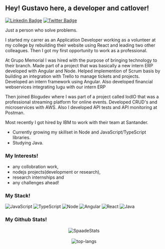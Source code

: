 ## Hey! Gustavo here, a developer and catlover!

[![Linkedin Badge](https://img.shields.io/badge/-Gustavo%20Toledo-blue?style=social&logo=Linkedin&logoColor=blue&link=www.linkedin.com/in/gustaavo-toledo)](https://www.linkedin.com/in/gustaavo-toledo/) [![Twitter Badge](http://img.shields.io/badge/-@gustaaftoledo-1ca0f1?style=social&logo=twitter&logoColor=blue&link=https://twitter.com/gustaaftoledo)](https://twitter.com/gustaaftoledo)

Just a person who solve problems.

I started my carrer as an Application Developer working as a volunteer at my college by rebuilding their website using React and leading two other colleagues. Then I got my first opportunity to work as a professional.

At Grupo Memorial I was hired with the purpose of bringing technology to their branch. Made part of a project that was basically a new intern ERP developed with Angular and Node. Helped implemention of Scrum basis by building an integration with Trello to manage tickets and projects. Developed an intern framework using Angular. Also developed financial webservices integrating Iugu with our intern ERP

Then joined Blogudev where I was part of a project called lodIO that was a professional streaming platform for online events. Developed CRUD's and microservices with AWS. Also I developed API tests and API monitoring at Postman.

Most recently I got hired by IBM to work with their team at Santander.

- Currently growing my skillset in Node and JavaScript/TypeScript libraries.
- Studying Java.

### My Interests!
- any collobration work,
- nodejs projects(development or research),
- research internships and
- any challenges ahead!

### My Stack!
![JavaScript](https://img.shields.io/static/v1?label=&message=JavaScript&color=F1E05A&logo=javascript&logoColor=FFFFFF)
![TypeScript](https://img.shields.io/static/v1?label=&message=TypeScript&color=007ACC&logo=typescript&logoColor=FFFFFF)
![Node](https://img.shields.io/static/v1?label=&message=Node&color=68A063&logo=node.js&logoColor=FFFFFF)
![Angular](https://img.shields.io/static/v1?label=&message=Angular&color=DD1B16&logo=angular&logoColor=FFFFFF)
![React](https://img.shields.io/static/v1?label=&message=React&color=61DBFB&logo=react&logoColor=FFFFFF)
![Java](https://img.shields.io/static/v1?label=&message=Java&color=EC2025&logo=java&logoColor=FFFFFF)

### My Github Stats!
<p align="center">
  <img src="https://github-readme-stats.vercel.app/api?username=Spaade&theme=dark&show_icons=true" alt="SpaadeStats" />  
  <br />
  <br />
  <img src="https://github-readme-stats.vercel.app/api/top-langs/?username=Spaade&layout=compact&theme=dark" alt="top-langs" />
</p>

<!--
**Gustaf-Toledo/Gustaf-Toledo** is a ✨ _special_ ✨ repository because its `README.md` (this file) appears on your GitHub profile.
